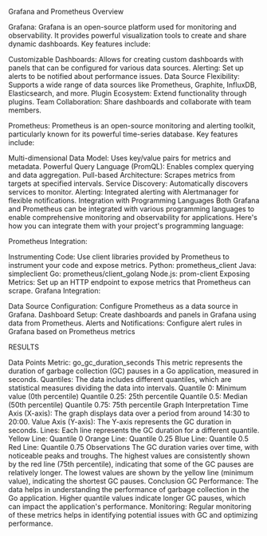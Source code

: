Grafana and Prometheus Overview



Grafana:
Grafana is an open-source platform used for monitoring and observability. It provides powerful visualization tools to create and share dynamic dashboards. Key features include:

Customizable Dashboards: Allows for creating custom dashboards with panels that can be configured for various data sources.
Alerting: Set up alerts to be notified about performance issues.
Data Source Flexibility: Supports a wide range of data sources like Prometheus, Graphite, InfluxDB, Elasticsearch, and more.
Plugin Ecosystem: Extend functionality through plugins.
Team Collaboration: Share dashboards and collaborate with team members.


Prometheus:
Prometheus is an open-source monitoring and alerting toolkit, particularly known for its powerful time-series database. Key features include:

Multi-dimensional Data Model: Uses key/value pairs for metrics and metadata.
Powerful Query Language (PromQL): Enables complex querying and data aggregation.
Pull-based Architecture: Scrapes metrics from targets at specified intervals.
Service Discovery: Automatically discovers services to monitor.
Alerting: Integrated alerting with Alertmanager for flexible notifications.
Integration with Programming Languages
Both Grafana and Prometheus can be integrated with various programming languages to enable comprehensive monitoring and observability for applications. Here's how you can integrate them with your project's programming language:

Prometheus Integration:

Instrumenting Code: Use client libraries provided by Prometheus to instrument your code and expose metrics.
Python: prometheus_client
Java: simpleclient
Go: prometheus/client_golang
Node.js: prom-client
Exposing Metrics: Set up an HTTP endpoint to expose metrics that Prometheus can scrape.
Grafana Integration:

Data Source Configuration: Configure Prometheus as a data source in Grafana.
Dashboard Setup: Create dashboards and panels in Grafana using data from Prometheus.
Alerts and Notifications: Configure alert rules in Grafana based on Prometheus metrics

RESULTS

Data Points
Metric: go_gc_duration_seconds
This metric represents the duration of garbage collection (GC) pauses in a Go application, measured in seconds.
Quantiles: The data includes different quantiles, which are statistical measures dividing the data into intervals.
Quantile 0: Minimum value (0th percentile)
Quantile 0.25: 25th percentile
Quantile 0.5: Median (50th percentile)
Quantile 0.75: 75th percentile
Graph Interpretation
Time Axis (X-axis): The graph displays data over a period from around 14:30 to 20:00.
Value Axis (Y-axis): The Y-axis represents the GC duration in seconds.
Lines: Each line represents the GC duration for a different quantile.
Yellow Line: Quantile 0
Orange Line: Quantile 0.25
Blue Line: Quantile 0.5
Red Line: Quantile 0.75
Observations
The GC duration varies over time, with noticeable peaks and troughs.
The highest values are consistently shown by the red line (75th percentile), indicating that some of the GC pauses are relatively longer.
The lowest values are shown by the yellow line (minimum value), indicating the shortest GC pauses.
Conclusion
GC Performance: The data helps in understanding the performance of garbage collection in the Go application. Higher quantile values indicate longer GC pauses, which can impact the application's performance.
Monitoring: Regular monitoring of these metrics helps in identifying potential issues with GC and optimizing performance.

